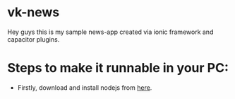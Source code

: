 # vk-news
Hey guys this is my sample news-app created via ionic framework and capacitor plugins.

<h1>Steps to make it runnable in your PC: </h1>

<p>
  <ul>
    <li>
      Firstly, download and install nodejs from <a href="https://nodejs.org/en/download/" target="_blank">here</a>.
    </li>
  </ul>  
</p>  

